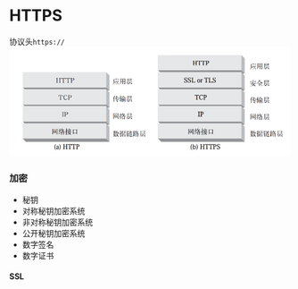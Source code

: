 # HTTPS

协议头`https://`
![HTTPS vs. HTTP](resources/https.vs.http.png)

### 加密
* 秘钥
* 对称秘钥加密系统
* 非对称秘钥加密系统
* 公开秘钥加密系统
* 数字签名
* 数字证书

#### SSL
